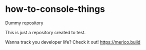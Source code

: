 # how-to-console-things
Dummy repository

This is just a repository created to test.

Wanna track you developer life? Check it out!
https://merico.build
